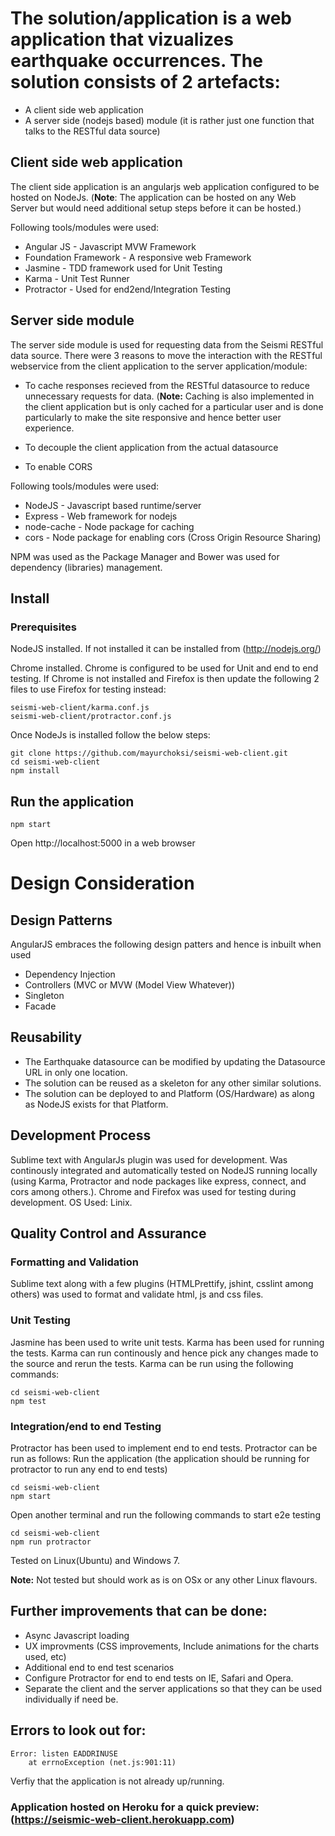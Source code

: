 # The solution/application is a web application that vizualizes earthquake occurrences. The solution consists of 2 artefacts:
* A client side web application
* A server side (nodejs based) module (it is rather just one function that talks to the RESTful data source)

## Client side web application

The client side application is an angularjs web application configured to be hosted on NodeJs. 
(**Note**: The application can be hosted on any Web Server but would need additional setup steps before it can be hosted.)

Following tools/modules were used:

* Angular JS - Javascript MVW Framework
* Foundation Framework - A responsive web Framework
* Jasmine - TDD framework used for Unit Testing
* Karma - Unit Test Runner
* Protractor - Used for end2end/Integration Testing

## Server side module
The server side module is used for requesting data from the Seismi RESTful data source. 
There were 3 reasons to move the interaction with the RESTful webservice from the client application to the server application/module:

* To cache responses recieved from the RESTful datasource to reduce unnecessary requests for data. 
(**Note:** Caching is also implemented in the client application but is only cached for a particular user and is done particularly to make the site responsive and hence better user experience.

* To decouple the client application from the actual datasource
* To enable CORS

Following tools/modules were used:

* NodeJS - Javascript based runtime/server
* Express - Web framework for nodejs
* node-cache - Node package for caching
* cors - Node package for enabling cors (Cross Origin Resource Sharing) 

NPM was used as the Package Manager and Bower was used for dependency (libraries) management.

## Install

### Prerequisites
NodeJS installed. If not installed it can be installed from (http://nodejs.org/)

Chrome installed. Chrome is configured to be used for Unit and end to end testing. If Chrome is not installed and Firefox is then update the following 2 files to use Firefox for testing instead:
```
seismi-web-client/karma.conf.js
seismi-web-client/protractor.conf.js
```

Once NodeJs is installed follow the below steps:
```
git clone https://github.com/mayurchoksi/seismi-web-client.git
cd seismi-web-client
npm install
```

## Run the application
```
npm start
```
Open http://localhost:5000 in a web browser

# Design Consideration
## Design Patterns
AngularJS embraces the following design patters and hence is inbuilt when used

* Dependency Injection
* Controllers (MVC or MVW (Model View Whatever))
* Singleton
* Facade

## Reusability
* The Earthquake datasource can be modified by updating the Datasource URL in only one location.
* The solution can be reused as a skeleton for any other similar solutions.
* The solution can be deployed to and Platform (OS/Hardware) as along as NodeJS exists for that Platform.

## Development Process
Sublime text with AngularJs plugin was used for development. Was continously integrated and automatically tested on NodeJS running locally (using Karma, Protractor and node packages like express, connect, and cors among others.). Chrome and Firefox was used for testing during development. OS Used: Linix.

## Quality Control and Assurance
### Formatting and Validation
Sublime text along with a few plugins (HTMLPrettify, jshint, csslint among others) was used to format and validate html, js and css files.

### Unit Testing
Jasmine has been used to write unit tests. Karma has been used for running the tests. Karma can run continously and hence pick any changes made to the source and rerun the tests. Karma can be run using the following commands:

```
cd seismi-web-client
npm test
```
### Integration/end to end Testing
Protractor has been used to implement end to end tests. Protractor can be run as follows:
Run the application (the application should be running for protractor to run any end to end tests)

```
cd seismi-web-client
npm start
```

Open another terminal and run the following commands to start e2e testing

```
cd seismi-web-client
npm run protractor
```

Tested on Linux(Ubuntu) and Windows 7.

**Note:** Not tested but should work as is on OSx or any other Linux flavours.

## Further improvements that can be done:
* Async Javascript loading
* UX improvments (CSS improvements, Include animations for the charts used, etc)
* Additional end to end test scenarios
* Configure Protractor for end to end tests on IE, Safari and Opera. 
* Separate the client and the server applications so that they can be used individually if need be. 

## Errors to look out for:
```
Error: listen EADDRINUSE
    at errnoException (net.js:901:11)
```

Verfiy that the application is not already up/running.

### Application hosted on Heroku for a quick preview: (https://seismic-web-client.herokuapp.com)